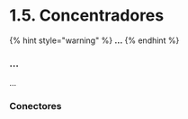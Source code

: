 # 1.5. Concentradores

{% hint style="warning" %}
**...**
{% endhint %}

### ...

...

### Conectores
